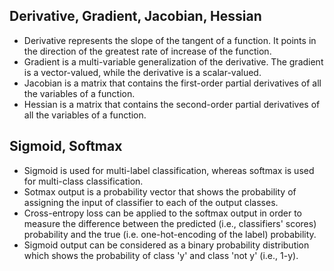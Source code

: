 
## Derivative, Gradient, Jacobian, Hessian

- Derivative represents the slope of the tangent of a function. It points in the direction of the greatest rate of increase of the function.
- Gradient is a multi-variable generalization of the derivative. The gradient is a vector-valued, while the derivative is a scalar-valued.
- Jacobian is a matrix that contains the first-order partial derivatives of all the variables of a function.
- Hessian is a matrix that contains the second-order partial derivatives of all the variables of a function.


## Sigmoid, Softmax
- Sigmoid is used for multi-label classification, whereas softmax is used for multi-class classification.
- Sotmax output is a probability vector that shows the probability of assigning the input of classifier to each of the output classes.
- Cross-entropy loss can  be applied to the softmax output in order to measure the difference between the predicted (i.e., classifiers' scores) probability and the true (i.e. one-hot-encoding of the label) probability. 
- Sigmoid output can be considered as a binary probability distribution which shows the probability of class 'y' and class 'not y' (i.e., 1-y).
